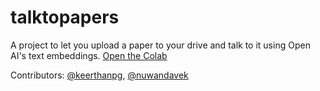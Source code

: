# talktopapers

A project to let you upload a paper to your drive and talk to it using Open AI's text embeddings. [Open the Colab](https://colab.research.google.com/drive/1jIZ-ezTIxAjnZfvcwc66ucRHTTxeMYeC?usp=sharing)

Contributors: [@keerthanpg](www.github.com/keerthanpg), [@nuwandavek](www.github.com/nuwandavek)

